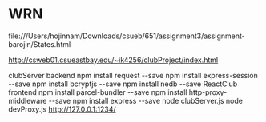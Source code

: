 # WRN
file:///Users/hojinnam/Downloads/csueb/651/assignment3/assignment-barojin/States.html

http://csweb01.csueastbay.edu/~ik4256/clubProject/index.html

clubServer
backend
npm install request --save
npm install express-session --save
npm install bcryptjs --save
npm install nedb --save
ReactClub
frontend
npm install parcel-bundler --save
npm install http-proxy-middleware --save
npm install express --save
node clubServer.js
node devProxy.js 
http://127.0.0.1:1234/
